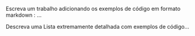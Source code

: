 Escreva um trabalho adicionando os exemplos de código em formato markdown : ... 

Descreva uma Lista extremamente detalhada com exemplos de código... 
